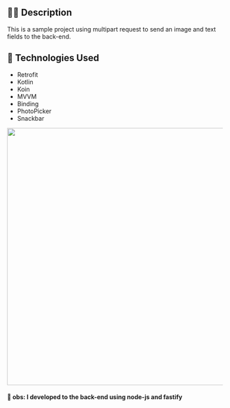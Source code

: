 ## 👨‍💻 Description
This is a sample project using multipart request to send an image and text fields to the back-end.

## 🚀 Technologies Used
- Retrofit
- Kotlin
- Koin
- MVVM
- Binding
- PhotoPicker
- Snackbar

<img height="600em" src="https://github.com/aleixo-dev/AppMultipartRequest/assets/75820713/0635eb92-23d8-4919-80c9-9b4b40095d89"/>

#### 🎲 obs: I developed to the back-end using node-js and fastify
